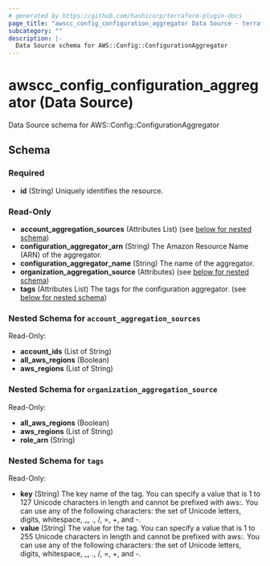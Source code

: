 ```yaml
---
# generated by https://github.com/hashicorp/terraform-plugin-docs
page_title: "awscc_config_configuration_aggregator Data Source - terraform-provider-awscc"
subcategory: ""
description: |-
  Data Source schema for AWS::Config::ConfigurationAggregator
---
```


# awscc_config_configuration_aggregator (Data Source)

Data Source schema for AWS::Config::ConfigurationAggregator



<!-- schema generated by tfplugindocs -->
## Schema

### Required

- **id** (String) Uniquely identifies the resource.

### Read-Only

- **account_aggregation_sources** (Attributes List) (see [below for nested schema](#nestedatt--account_aggregation_sources))
- **configuration_aggregator_arn** (String) The Amazon Resource Name (ARN) of the aggregator.
- **configuration_aggregator_name** (String) The name of the aggregator.
- **organization_aggregation_source** (Attributes) (see [below for nested schema](#nestedatt--organization_aggregation_source))
- **tags** (Attributes List) The tags for the configuration aggregator. (see [below for nested schema](#nestedatt--tags))

<a id="nestedatt--account_aggregation_sources"></a>
### Nested Schema for `account_aggregation_sources`

Read-Only:

- **account_ids** (List of String)
- **all_aws_regions** (Boolean)
- **aws_regions** (List of String)


<a id="nestedatt--organization_aggregation_source"></a>
### Nested Schema for `organization_aggregation_source`

Read-Only:

- **all_aws_regions** (Boolean)
- **aws_regions** (List of String)
- **role_arn** (String)


<a id="nestedatt--tags"></a>
### Nested Schema for `tags`

Read-Only:

- **key** (String) The key name of the tag. You can specify a value that is 1 to 127 Unicode characters in length and cannot be prefixed with aws:. You can use any of the following characters: the set of Unicode letters, digits, whitespace, _, ., /, =, +, and -.
- **value** (String) The value for the tag. You can specify a value that is 1 to 255 Unicode characters in length and cannot be prefixed with aws:. You can use any of the following characters: the set of Unicode letters, digits, whitespace, _, ., /, =, +, and -.


